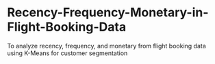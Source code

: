 # Recency-Frequency-Monetary-in-Flight-Booking-Data
To analyze recency, frequency, and monetary from flight booking data using K-Means for customer segmentation

